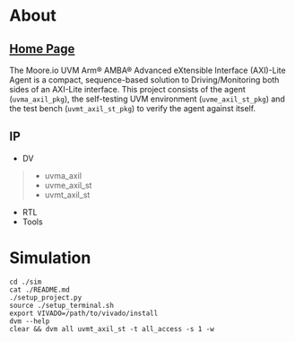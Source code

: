 # About
## [Home Page](https://datum-technology-corporation.github.io/uvma_axil/)
The Moore.io UVM Arm® AMBA® Advanced eXtensible Interface (AXI)-Lite Agent is a compact, sequence-based solution to Driving/Monitoring both sides of an AXI-Lite interface.  This project consists of the agent (`uvma_axil_pkg`), the self-testing UVM environment (`uvme_axil_st_pkg`) and the test bench (`uvmt_axil_st_pkg`) to verify the agent against itself.

## IP
* DV
> * uvma_axil
> * uvme_axil_st
> * uvmt_axil_st
* RTL
* Tools


# Simulation
```
cd ./sim
cat ./README.md
./setup_project.py
source ./setup_terminal.sh
export VIVADO=/path/to/vivado/install
dvm --help
clear && dvm all uvmt_axil_st -t all_access -s 1 -w
```
